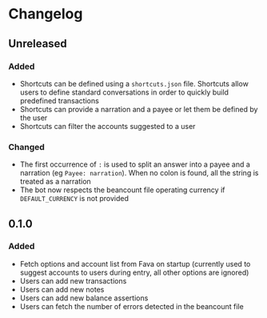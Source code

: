 # Changelog

## Unreleased
### Added
* Shortcuts can be defined using a `shortcuts.json` file. Shortcuts allow users
  to define standard conversations in order to quickly build predefined
  transactions
* Shortcuts can provide a narration and a payee or let them be defined by the
  user
* Shortcuts can filter the accounts suggested to a user

### Changed
* The first occurrence of `:` is used to split an answer into a payee and a
  narration (eg `Payee: narration`). When no colon is found, all the string is
  treated as a narration
* The bot now respects the beancount file operating currency if 
  `DEFAULT_CURRENCY` is not provided

## 0.1.0
### Added

* Fetch options and account list from Fava on startup (currently used to suggest
  accounts to users during entry, all other options are ignored)
* Users can add new transactions
* Users can add new notes
* Users can add new balance assertions
* Users can fetch the number of errors detected in the beancount file
